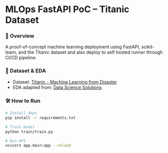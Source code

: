 # MLOps FastAPI PoC – Titanic Dataset

### 📌 Overview

A proof-of-concept machine learning deployment using FastAPI, scikit-learn, and the Titanic dataset and also deploy to self hosted runner through CI/CD pipeline.

### 🧪 Dataset & EDA

- Dataset: [Titanic - Machine Learning from Disaster](https://www.kaggle.com/c/titanic/data)
- EDA adapted from: [Data Science Solutions](https://www.kaggle.com/code/startupsci/titanic-data-science-solutions)

### 🛠 How to Run

```bash
# Install deps
pip install -r requirements.txt

# Train model
python train/train.py

# Run API
uvicorn app.main:app --reload
```

